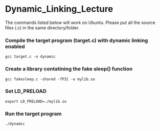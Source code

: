 # Dynamic_Linking_Lecture

The commands listed below will work on Ubuntu. Please put all the source files (.c) in the same directory/folder. 

### Compile the target program (target.c) with dynamic linking enabled
`gcc target.c -o dynamic`

### Create a library contatining the fake sleep() function 
`gcc fakesleep.c -shared -fPIC -o mylib.so`

### Set LD_PRELOAD 
`export LD_PRELOAD=./mylib.so`

### Run the target program
`./dynamic`
